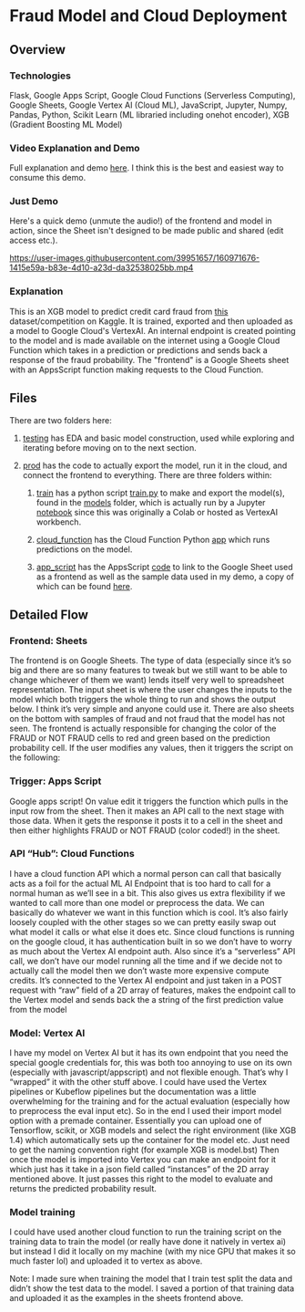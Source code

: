 # Fraud Model and Cloud Deployment

## Overview

### Technologies

Flask, Google Apps Script, Google Cloud Functions (Serverless Computing), Google Sheets, Google Vertex AI (Cloud ML), JavaScript, Jupyter, Numpy, Pandas, Python, Scikit Learn (ML libraried including onehot encoder), XGB (Gradient Boosting ML Model)

### Video Explanation and Demo

Full explanation and demo [here](https://youtu.be/qIu0sl1VJWE). I think this is the best and easiest way to consume this demo.

### Just Demo

Here's a quick demo (unmute the audio!) of the frontend and model in action, since the Sheet isn't designed to be made public and shared (edit access etc.).

https://user-images.githubusercontent.com/39951657/160971676-1415e59a-b83e-4d10-a23d-da32538025bb.mp4

### Explanation

This is an XGB model to predict credit card fraud from [this](https://www.kaggle.com/competitions/ieee-fraud-detection/overview) dataset/competition on Kaggle. It is trained, exported and then uploaded as a model to Google Cloud's VertexAI. An internal endpoint is created pointing to the model and is made available on the internet using a Google Cloud Function which takes in a prediction or predictions and sends back a response of the fraud probability. The "frontend" is a Google Sheets sheet with an AppsScript function making requests to the Cloud Function.

## Files

There are two folders here:

1. [testing](testing/) has EDA and basic model construction, used while exploring and iterating before moving on to the next section.

1. [prod](prod/) has the code to actually export the model, run it in the cloud, and connect the frontend to everything. There are three folders within:

    1. [train](prod/train/) has a python script [train.py](prod/train/train.py) to make and export the model(s), found in the [models](prod/train/models) folder, which is actually run by a Jupyter [notebook](prod/train/Fraud_Model_Productionize.ipynb) since this was originally a Colab or hosted as VertexAI workbench.

    1. [cloud_function](prod/cloud_function/) has the Cloud Function Python [app](prod/cloud_function/main.py) which runs predictions on the model.

    1. [app_script](prod/app_script/) has the AppsScript [code](prod/app_script/Code.gs) to link to the Google Sheet used as a frontend as well as the sample data used in my demo, a copy of which can be found [here](https://docs.google.com/spreadsheets/d/1zpHGlI8lWm67PrrTzC5Bhgp6VAIiUFwth2xPnq5Aa2Y/edit?usp=sharing).

## Detailed Flow

### Frontend: Sheets

The frontend is on Google Sheets. The type of data (especially since it’s so big and there are so many features to tweak but we still want to be able to change whichever of them we want) lends itself very well to spreadsheet representation.
The input sheet is where the user changes the inputs to the model which both triggers the whole thing to run and shows the output below. I think it’s very simple and anyone could use it. 
There are also sheets on the bottom with samples of fraud and not fraud that the model has not seen. 
The frontend is actually responsible for changing the color of the FRAUD or NOT FRAUD cells to red and green based on the prediction probability cell.
If the user modifies any values, then it triggers the script on the following:

### Trigger: Apps Script

Google apps script! On value edit it triggers the function which pulls in the input row from the sheet. Then it makes an API call to the next stage with those data. When it gets the response it posts it to a cell in the sheet and then either highlights FRAUD or NOT FRAUD (color coded!) in the sheet.

### API “Hub”: Cloud Functions

I have a cloud function API which a normal person can call that basically acts as a foil for the actual ML AI Endpoint that is too hard to call for a normal human as we’ll see in a bit. This also gives us extra flexibility if we wanted to call more than one model or preprocess the data. We can basically do whatever we want in this function which is cool. It’s also fairly loosely coupled with the other stages so we can pretty easily swap out what model it calls or what else it does etc. 
Since cloud functions is running on the google cloud, it has authentication built in so we don’t have to worry as much about the Vertex AI endpoint auth. Also since it’s a “serverless” API call, we don’t have our model running all the time and if we decide not to actually call the model then we don’t waste more expensive compute credits. It’s connected to the Vertex AI endpoint and just taken in a POST request with “raw” field of a 2D array of features, makes the endpoint call to the Vertex model and sends back the a string of the first prediction value from the model

### Model: Vertex AI
I
 have my model on Vertex AI but it has its own endpoint that you need the special google credentials for, this was both too annoying to use on its own (especially with javascript/appscript) and not flexible enough. That’s why I “wrapped” it with the other stuff above. I could have used the Vertex pipelines or Kubeflow pipelines but the documentation was a little overwhelming for the training and for the actual evaluation (especially how to preprocess the eval input etc). 
So in the end I used their import model option with a premade container. Essentially you can upload one of Tensorflow, scikit, or XGB models and select the right environment (like XGB 1.4) which automatically sets up the container for the model etc. Just need to get the naming convention right (for example XGB is model.bst) Then once the model is imported into Vertex you can make an endpoint for it which just has it take in a json field called “instances” of the 2D array mentioned above. It just passes this right to the model to evaluate and returns the predicted probability result. 

### Model training

I could have used another cloud function to run the training script on the training data to train the model (or really have done it natively in vertex ai) but instead I did it locally on my machine (with my nice GPU that makes it so much faster lol) and uploaded it to vertex as above.

Note: I made sure when training the model that I train test split the data and didn’t show the test data to the model. I saved a portion of that training data and uploaded it as the examples in the sheets frontend above. 

